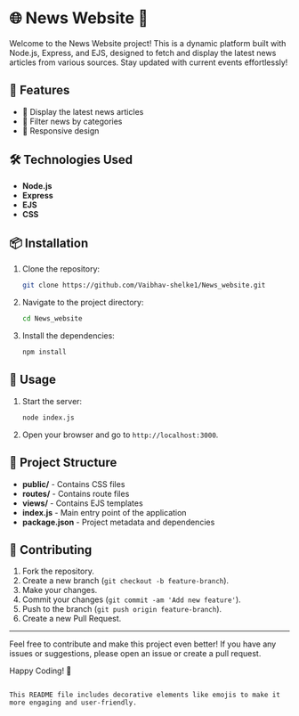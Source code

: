 
# 🌐 News Website 📰

Welcome to the News Website project! This is a dynamic platform built with Node.js, Express, and EJS, designed to fetch and display the latest news articles from various sources. Stay updated with current events effortlessly!

## 🚀 Features

- 📰 Display the latest news articles
- 📂 Filter news by categories
- 📱 Responsive design

## 🛠️ Technologies Used

- **Node.js**
- **Express**
- **EJS**
- **CSS**

## 📦 Installation

1. Clone the repository:
   ```bash
   git clone https://github.com/Vaibhav-shelke1/News_website.git
   ```
2. Navigate to the project directory:
   ```bash
   cd News_website
   ```
3. Install the dependencies:
   ```bash
   npm install
   ```

## 🚀 Usage

1. Start the server:
   ```bash
   node index.js
   ```
2. Open your browser and go to `http://localhost:3000`.

## 📁 Project Structure

- **public/** - Contains CSS files
- **routes/** - Contains route files
- **views/** - Contains EJS templates
- **index.js** - Main entry point of the application
- **package.json** - Project metadata and dependencies

## 🤝 Contributing

1. Fork the repository.
2. Create a new branch (`git checkout -b feature-branch`).
3. Make your changes.
4. Commit your changes (`git commit -am 'Add new feature'`).
5. Push to the branch (`git push origin feature-branch`).
6. Create a new Pull Request.


---

Feel free to contribute and make this project even better! If you have any issues or suggestions, please open an issue or create a pull request.

Happy Coding! 🎉
```

This README file includes decorative elements like emojis to make it more engaging and user-friendly.
